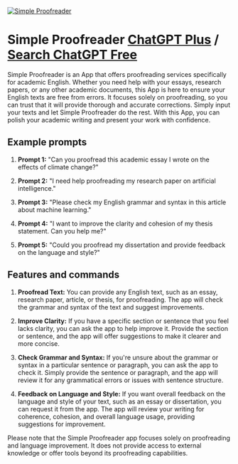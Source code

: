 
[![Simple Proofreader](https://files.oaiusercontent.com/file-6s4XDNcNYOEBHLyHNxXgtb3f?se=2123-10-17T10%3A40%3A13Z&sp=r&sv=2021-08-06&sr=b&rscc=max-age%3D31536000%2C%20immutable&rscd=attachment%3B%20filename%3D17e86ca7-b3b9-4a5e-9aa3-5a57bd30b000.png&sig=LvCiitEB0yyBuo8Iyv0zPY%2Bo8eTOqrBsEjvgXXbpwYo%3D)](https://chat.openai.com/g/g-Dk6K4VJk2-simple-proofreader)

# Simple Proofreader [ChatGPT Plus](https://chat.openai.com/g/g-Dk6K4VJk2-simple-proofreader) / [Search ChatGPT Free](https://gptcall.net/index.html#/?search=Simple%20Proofreader)

Simple Proofreader is an App that offers proofreading services specifically for academic English. Whether you need help with your essays, research papers, or any other academic documents, this App is here to ensure your English texts are free from errors. It focuses solely on proofreading, so you can trust that it will provide thorough and accurate corrections. Simply input your texts and let Simple Proofreader do the rest. With this App, you can polish your academic writing and present your work with confidence.

## Example prompts

1. **Prompt 1:** "Can you proofread this academic essay I wrote on the effects of climate change?"

2. **Prompt 2:** "I need help proofreading my research paper on artificial intelligence."

3. **Prompt 3:** "Please check my English grammar and syntax in this article about machine learning."

4. **Prompt 4:** "I want to improve the clarity and cohesion of my thesis statement. Can you help me?"

5. **Prompt 5:** "Could you proofread my dissertation and provide feedback on the language and style?"

## Features and commands

1. **Proofread Text:** You can provide any English text, such as an essay, research paper, article, or thesis, for proofreading. The app will check the grammar and syntax of the text and suggest improvements.

2. **Improve Clarity:** If you have a specific section or sentence that you feel lacks clarity, you can ask the app to help improve it. Provide the section or sentence, and the app will offer suggestions to make it clearer and more concise.

3. **Check Grammar and Syntax:** If you're unsure about the grammar or syntax in a particular sentence or paragraph, you can ask the app to check it. Simply provide the sentence or paragraph, and the app will review it for any grammatical errors or issues with sentence structure.

4. **Feedback on Language and Style:** If you want overall feedback on the language and style of your text, such as an essay or dissertation, you can request it from the app. The app will review your writing for coherence, cohesion, and overall language usage, providing suggestions for improvement.

Please note that the Simple Proofreader app focuses solely on proofreading and language improvement. It does not provide access to external knowledge or offer tools beyond its proofreading capabilities.


